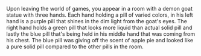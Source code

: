 Upon leaving the world of games, you appear in a room with a demon goat statue with three hands. Each hand holding a pill of varied colors, in his left hand is a purple pill that shines in the dim light from the goat's eyes. The right hand holds a green pill that looks more liquid than actual solid pill and lastly the blue pill that's being held in his middle hand that was coming from his chest. The blue pill was giving off the scent of apple pie and looked like a pure solid pill compared to the other pills in the room. 